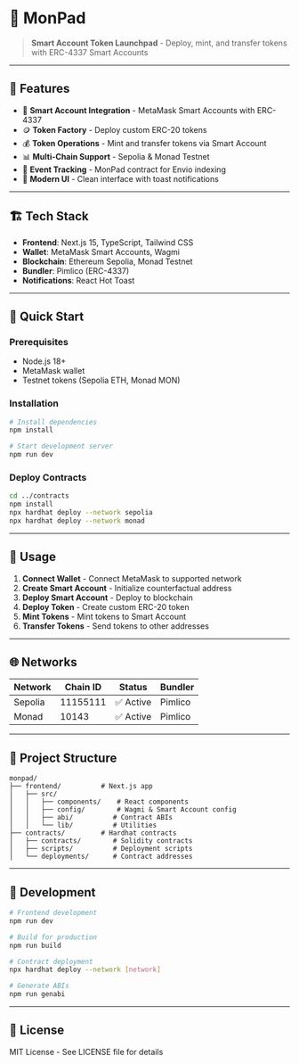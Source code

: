 # 🚀 MonPad

> **Smart Account Token Launchpad** - Deploy, mint, and transfer tokens with ERC-4337 Smart Accounts

---

## 🎯 Features

- 🔐 **Smart Account Integration** - MetaMask Smart Accounts with ERC-4337
- 🪙 **Token Factory** - Deploy custom ERC-20 tokens
- 💰 **Token Operations** - Mint and transfer tokens via Smart Account
- 📊 **Multi-Chain Support** - Sepolia & Monad Testnet
- 🔔 **Event Tracking** - MonPad contract for Envio indexing
- 🎨 **Modern UI** - Clean interface with toast notifications

---

## 🏗️ Tech Stack

- **Frontend**: Next.js 15, TypeScript, Tailwind CSS
- **Wallet**: MetaMask Smart Accounts, Wagmi
- **Blockchain**: Ethereum Sepolia, Monad Testnet
- **Bundler**: Pimlico (ERC-4337)
- **Notifications**: React Hot Toast

---

## 🚀 Quick Start

### Prerequisites
- Node.js 18+
- MetaMask wallet
- Testnet tokens (Sepolia ETH, Monad MON)

### Installation
```bash
# Install dependencies
npm install

# Start development server
npm run dev
```

### Deploy Contracts
```bash
cd ../contracts
npm install
npx hardhat deploy --network sepolia
npx hardhat deploy --network monad
```

---

## 📖 Usage

1. **Connect Wallet** - Connect MetaMask to supported network
2. **Create Smart Account** - Initialize counterfactual address
3. **Deploy Smart Account** - Deploy to blockchain
4. **Deploy Token** - Create custom ERC-20 token
5. **Mint Tokens** - Mint tokens to Smart Account
6. **Transfer Tokens** - Send tokens to other addresses

---

## 🌐 Networks

| Network | Chain ID | Status | Bundler |
|---------|----------|--------|---------|
| Sepolia | 11155111 | ✅ Active | Pimlico |
| Monad | 10143 | ✅ Active | Pimlico |

---

## 📁 Project Structure

```
monpad/
├── frontend/          # Next.js app
│   ├── src/
│   │   ├── components/    # React components
│   │   ├── config/        # Wagmi & Smart Account config
│   │   ├── abi/          # Contract ABIs
│   │   └── lib/          # Utilities
├── contracts/         # Hardhat contracts
│   ├── contracts/        # Solidity contracts
│   ├── scripts/          # Deployment scripts
│   └── deployments/      # Contract addresses
```

---

## 🔧 Development

```bash
# Frontend development
npm run dev

# Build for production
npm run build

# Contract deployment
npx hardhat deploy --network [network]

# Generate ABIs
npm run genabi
```

---

## 📝 License

MIT License - See LICENSE file for details